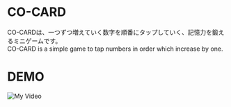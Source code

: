# CO-CARD
CO-CARDは、一つずつ増えていく数字を順番にタップしていく、記憶力を鍛えるミニゲームです。  
CO-CARD is a simple game to tap numbers in order which increase by one. 

 
# DEMO

![My Video](https://user-images.githubusercontent.com/66754677/98460561-d7b49f00-21e8-11eb-9d1f-15d8272aaf56.gif)
